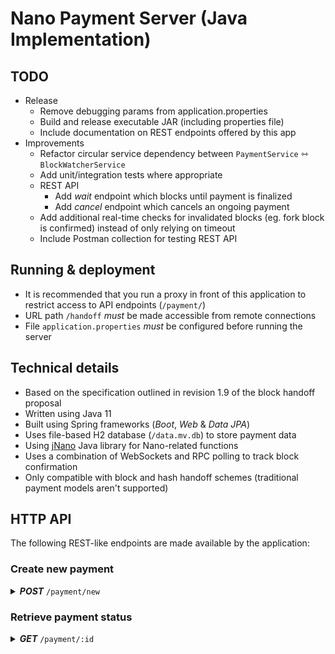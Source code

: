 # Nano Payment Server (Java Implementation)

## TODO
- Release
  - Remove debugging params from application.properties
  - Build and release executable JAR (including properties file)
  - Include documentation on REST endpoints offered by this app
- Improvements
  - Refactor circular service dependency between `PaymentService` &hoarr; `BlockWatcherService`
  - Add unit/integration tests where appropriate
  - REST API
    - Add *wait* endpoint which blocks until payment is finalized
    - Add *cancel* endpoint which cancels an ongoing payment
  - Add additional real-time checks for invalidated blocks (eg. fork block is confirmed) instead
    of only relying on timeout
  - Include Postman collection for testing REST API


## Running & deployment
- It is recommended that you run a proxy in front of this application to restrict access to API endpoints (`/payment/`)
- URL path `/handoff` *must* be made accessible from remote connections
- File `application.properties` *must* be configured before running the server


## Technical details
- Based on the specification outlined in revision 1.9 of the block handoff proposal
- Written using Java 11
- Built using Spring frameworks (*Boot*, *Web* & *Data JPA*)
- Uses file-based H2 database (`/data.mv.db`) to store payment data
- Using [jNano](https://github.com/koczadly/jNano) Java library for Nano-related functions
- Uses a combination of WebSockets and RPC polling to track block confirmation
- Only compatible with block and hash handoff schemes (traditional payment models aren't supported)


## HTTP API
The following REST-like endpoints are made available by the application: 

### Create new payment
<details><summary><b><i>POST</i></b> <code>/payment/new</code></summary>

#### Request
Attribute | Description
--- | ---
`account` | The destination account address for the payment (receiver of funds)
`amount` | The amount of the payment, in decimal *Nano* (alternative to `amountRaw`)
`amountRaw` | The amount of the payment, in *raw* (alternative to `amount`)

<details><summary>Example JSON</summary>

```json
{
    "account": "nano_38rkxdc6dr4wap9kamsu7k8cqy8bj1ougrx8fifwuzeydzch9dtcmt66mrcc",
    "amount": "0.12"
}
```
</details>

#### Response
Key | Description
--- | ---
`id` | The unique ID of the payment
`handoff` | The encoded handoff specification of this payment (recommendation is to prepend `nanopay:` URI scheme when presenting to customer)

<details><summary>Example JSON</summary>

```json
{
  "id": "ef3cb924-4eb1-4c2a-8b1c-d6a4fd4d56f5",
  "handoff": "eyJpZCI6ImVmM2NiOTI0LTRlYjEtNGMyYS04YjFjLWQ2YTRmZDRkNTZmNSIsImFkZHJlc3MiOiJuYW5vXzM4cmt4ZGM2ZHI0d2FwOWthbXN1N2s4Y3F5OGJqMW91Z3J4OGZpZnd1emV5ZHpjaDlkdGNtdDY2bXJjYyIsImFtb3VudCI6IjEyMDAwMDAwMDAwMDAwMDAwMDAwMDAwMDAwMDAwMCIsIm1ldGhvZHMiOlt7InR5cGUiOiJodHRwcyIsInVybCI6ImxvY2FsaG9zdDo4MDgwL2hhbmRvZmYifV19"
}
```
</details></details>

### Retrieve payment status
<details><summary><b><i>GET</i></b> <code>/payment/:id</code></summary>

#### Request
`id` property in URL should be the payment ID string returned by the new payment request.

*Request body should be empty.*

#### Response
Key | Description
--- | ---
`status` | The current status of the payment
`statusMessage` | Generic friendly message of the payment status
`timeRemaining` | Number of seconds remaining until expiry (not present if finalized)
`active` | `true` if payment is ongoing (not finalized)
`successful` | `true` if payment was successful and has been confirmed
`failed` | `true` if payment has failed and is inactive
`handoffBlockHash` | The hash of the block handed off by the user (not present if no block has been provided)
`reqAccount` | The requested destination account of the payment
`reqAmount` | The requested amount of the payment, in *Nano*
`reqAmountRaw` | The requested amount of the payment, in *raw*

<details><summary>Example JSON</summary>

```json
{
  "status": "awaiting_handoff",
  "statusMessage": "Awaiting block handoff",
  "timeRemaining": 565,
  "active": true,
  "failed": false,
  "successful": false,
  "reqAccount": "nano_38rkxdc6dr4wap9kamsu7k8cqy8bj1ougrx8fifwuzeydzch9dtcmt66mrcc",
  "reqAmount": "0.12",
  "reqAmountRaw": "120000000000000000000000000000"
}
```
</details></details>